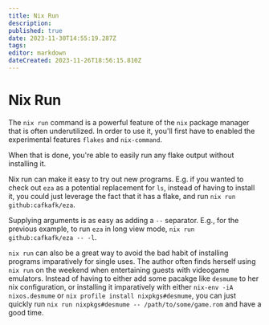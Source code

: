 ```yaml
---
title: Nix Run
description: 
published: true
date: 2023-11-30T14:55:19.287Z
tags: 
editor: markdown
dateCreated: 2023-11-26T18:56:15.810Z
---
```


# Nix Run
The `nix run` command is a powerful feature of the `nix` package manager that is often underutilized. In order to use it, you'll first have to enabled the experimental features `flakes` and `nix-command`. 

When that is done, you're able to easily run any flake output without installing it.

Nix run can make it easy to try out new programs. E.g. if you wanted to check out `eza` as a potential replacement for `ls`, instead of having to install it, you could just leverage the fact that it has a flake, and run `nix run github:cafkafk/eza`.

Supplying arguments is as easy as adding a `--` separator. E.g., for the previous example, to run `eza` in long view mode, `nix run github:cafkafk/eza -- -l`.

`nix run` can also be a great way to avoid the bad habit of installing programs imparatively for single uses. The author often finds herself using `nix run` on the weekend when entertaining guests with videogame emulators. Instead of having to either add some pacakge like `desmume` to her nix configuration, or installing it imparatively with either `nix-env -iA nixos.desmume` or `nix profile install nixpkgs#desmume`, you can just quickly run `nix run nixpkgs#desmume -- /path/to/some/game.rom` and have a good time.